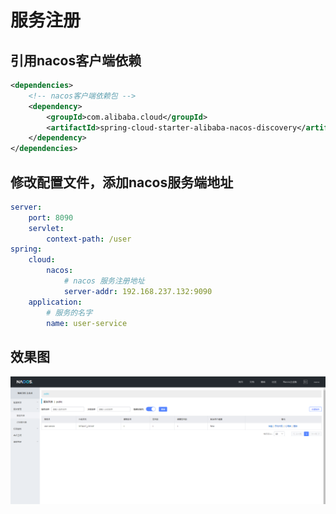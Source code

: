 # 服务注册
## 引用nacos客户端依赖
```xml
<dependencies>
    <!-- nacos客户端依赖包 -->
    <dependency>
        <groupId>com.alibaba.cloud</groupId>
        <artifactId>spring-cloud-starter-alibaba-nacos-discovery</artifactId>
    </dependency>
</dependencies>
```
## 修改配置文件，添加nacos服务端地址
```yaml
server:
    port: 8090
    servlet:
        context-path: /user
spring:
    cloud:
        nacos:
            # nacos 服务注册地址
            server-addr: 192.168.237.132:9090
    application:
        # 服务的名字
        name: user-service
```
## 效果图
![效果图](vx_images/442665910247184.png)